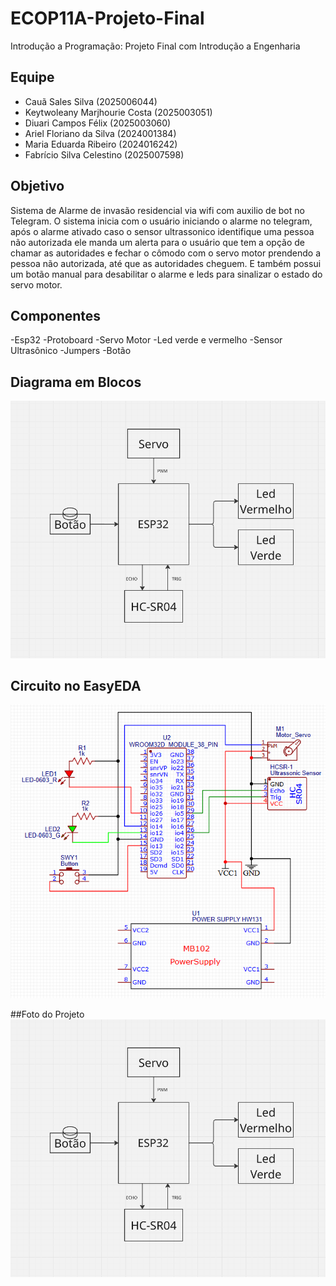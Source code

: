 # ECOP11A-Projeto-Final
Introdução a Programação: Projeto Final com Introdução a Engenharia

## Equipe
- Cauã Sales Silva (2025006044)
- Keytwoleany Marjhourie Costa (2025003051)
- Diuari Campos Félix (2025003060)
- Ariel Floriano da Silva (2024001384)
- Maria Eduarda Ribeiro (2024016242)
- Fabrício Silva Celestino (2025007598)


## Objetivo
Sistema de Alarme de invasão residencial via wifi com auxilio de bot no Telegram. O sistema inicia com o usuário iniciando o alarme no telegram, após o alarme ativado caso o sensor ultrassonico
identifique uma pessoa não autorizada ele manda um alerta para o usuário que tem a opção de chamar as autoridades e fechar o cômodo com o servo motor prendendo a pessoa não autorizada, até que as autoridades cheguem.
E também possui um botão manual para desabilitar o alarme e leds para sinalizar o estado do servo motor.

## Componentes 
-Esp32
-Protoboard
-Servo Motor
-Led verde e vermelho
-Sensor Ultrasônico
-Jumpers
-Botão
## Diagrama em Blocos

![Diagrama em Blocos](ing/Diagrama_de_Bloco.png)

## Circuito no EasyEDA
![Circuito no EasyEDA](ing/Circuito_Introdução.png)

##Foto do Projeto
![Projeto Real](ing/Diagrama_de_Bloco.png)
